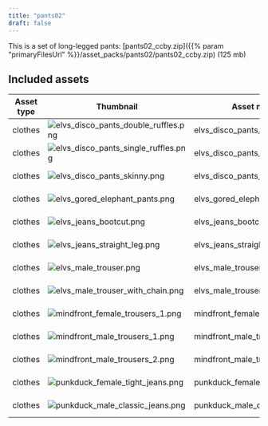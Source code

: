 ```yaml
---
title: "pants02"
draft: false
---
```


This is a set of long-legged pants: [pants02_ccby.zip]({{% param "primaryFilesUrl" %}}/asset_packs/pants02/pants02_ccby.zip) (125 mb)


## Included assets

| Asset type | Thumbnail | Asset name | Author | Source | License |
| ---------- | --------- | ---------- | ------ | ------ | ------- |
| clothes | ![elvs_disco_pants_double_ruffles.png](elvs_disco_pants_double_ruffles.png) | elvs_disco_pants_double_ruffles | Elvaerwyn | [asset repo](http://www.makehumancommunity.org/node/2578) | CC-BY |
| clothes | ![elvs_disco_pants_single_ruffles.png](elvs_disco_pants_single_ruffles.png) | elvs_disco_pants_single_ruffles | Elvaerwyn | [asset repo](http://www.makehumancommunity.org/node/2579) | CC-BY |
| clothes | ![elvs_disco_pants_skinny.png](elvs_disco_pants_skinny.png) | elvs_disco_pants_skinny | Elvaerwyn | [asset repo](http://www.makehumancommunity.org/node/2583) | CC-BY |
| clothes | ![elvs_gored_elephant_pants.png](elvs_gored_elephant_pants.png) | elvs_gored_elephant_pants | Elvaerwyn | [asset repo](http://www.makehumancommunity.org/node/2577) | CC-BY |
| clothes | ![elvs_jeans_bootcut.png](elvs_jeans_bootcut.png) | elvs_jeans_bootcut | Elvaerwyn | [asset repo](http://www.makehumancommunity.org/node/1798) | CC-BY |
| clothes | ![elvs_jeans_straight_leg.png](elvs_jeans_straight_leg.png) | elvs_jeans_straight_leg | Elvaerwyn | [asset repo](http://www.makehumancommunity.org/node/1802) | CC-BY |
| clothes | ![elvs_male_trouser.png](elvs_male_trouser.png) | elvs_male_trouser | Elvaerwyn | [asset repo](http://www.makehumancommunity.org/node/1796) | CC-BY |
| clothes | ![elvs_male_trouser_with_chain.png](elvs_male_trouser_with_chain.png) | elvs_male_trouser_with_chain | Elvaerwyn | [asset repo](http://www.makehumancommunity.org/node/1805) | CC-BY |
| clothes | ![mindfront_female_trousers_1.png](mindfront_female_trousers_1.png) | mindfront_female_trousers_1 | Mindfront | [asset repo](http://www.makehumancommunity.org/node/790) | CC-BY |
| clothes | ![mindfront_male_trousers_1.png](mindfront_male_trousers_1.png) | mindfront_male_trousers_1 | Mindfront | [asset repo](http://www.makehumancommunity.org/node/746) | CC-BY |
| clothes | ![mindfront_male_trousers_2.png](mindfront_male_trousers_2.png) | mindfront_male_trousers_2 | Mindfront | [asset repo](http://www.makehumancommunity.org/node/1497) | CC-BY |
| clothes | ![punkduck_female_tight_jeans.png](punkduck_female_tight_jeans.png) | punkduck_female_tight_jeans | punkduck | [asset repo](http://www.makehumancommunity.org/node/391) | CC-BY |
| clothes | ![punkduck_male_classic_jeans.png](punkduck_male_classic_jeans.png) | punkduck_male_classic_jeans | punkduck | [asset repo](http://www.makehumancommunity.org/node/1655) | CC-BY |
